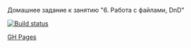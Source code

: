 Домашнее задание к занятию "6. Работа с файлами, DnD"

[![Build status](https://ci.appveyor.com/api/projects/status/3uw6yayy8adoweil?svg=true)](https://ci.appveyor.com/project/ludmila2107/dnd)

[GH Pages](https://ludmila2107.github.io/dnd/)
